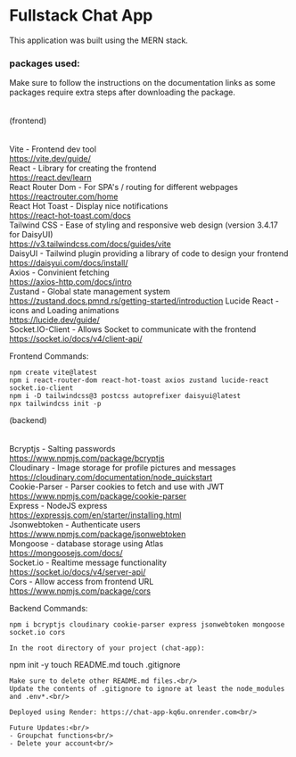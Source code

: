 # Fullstack Chat App

This application was built using the MERN stack.

### packages used:
Make sure to follow the instructions on the documentation links as some packages require extra steps after downloading the package.<br/>
<br></br>
(frontend)<br/>
<br></br>
Vite - Frontend dev tool<br/>
https://vite.dev/guide/<br/>
React - Library for creating the frontend<br/>
https://react.dev/learn<br/>
React Router Dom - For SPA's / routing for different webpages<br/>
https://reactrouter.com/home<br/>
React Hot Toast - Display nice notifications<br/>
https://react-hot-toast.com/docs<br/>
Tailwind CSS - Ease of styling and responsive web design (version 3.4.17 for DaisyUI)<br/>
https://v3.tailwindcss.com/docs/guides/vite<br/>
DaisyUI - Tailwind plugin providing a library of code to design your frontend<br/>
https://daisyui.com/docs/install/<br/>
Axios - Convinient fetching<br/>
https://axios-http.com/docs/intro<br/>
Zustand - Global state management system<br/>
https://zustand.docs.pmnd.rs/getting-started/introduction
Lucide React - icons and Loading animations<br/>
https://lucide.dev/guide/<br/>
Socket.IO-Client - Allows Socket to communicate with the frontend<br/>
https://socket.io/docs/v4/client-api/<br/>

Frontend Commands:<br/>
```
npm create vite@latest
npm i react-router-dom react-hot-toast axios zustand lucide-react socket.io-client
npm i -D tailwindcss@3 postcss autoprefixer daisyui@latest
npx tailwindcss init -p
```

(backend)<br/>
<br></br>
Bcryptjs - Salting passwords<br/>
https://www.npmjs.com/package/bcryptjs<br/>
Cloudinary - Image storage for profile pictures and messages<br/>
https://cloudinary.com/documentation/node_quickstart<br/>
Cookie-Parser - Parser cookies to fetch and use with JWT<br/>
https://www.npmjs.com/package/cookie-parser<br/>
Express - NodeJS express<br/>
https://expressjs.com/en/starter/installing.html<br/>
Jsonwebtoken - Authenticate users<br/>
https://www.npmjs.com/package/jsonwebtoken<br/>
Mongoose - database storage using Atlas<br/>
https://mongoosejs.com/docs/<br/>
Socket.io - Realtime message functionality<br/>
https://socket.io/docs/v4/server-api/<br/>
Cors - Allow access from frontend URL<br/>
https://www.npmjs.com/package/cors<br/>

Backend Commands:
```
npm i bcryptjs cloudinary cookie-parser express jsonwebtoken mongoose socket.io cors

In the root directory of your project (chat-app):
```
npm init -y
touch README.md
touch .gitignore
```
Make sure to delete other README.md files.<br/>
Update the contents of .gitignore to ignore at least the node_modules and .env*.<br/>

Deployed using Render: https://chat-app-kq6u.onrender.com<br/>

Future Updates:<br/>
- Groupchat functions<br/>
- Delete your account<br/>